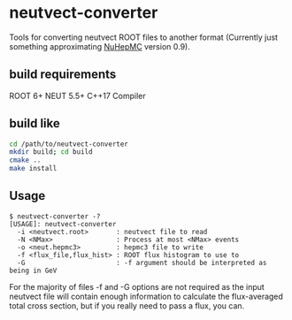 # neutvect-converter
Tools for converting neutvect ROOT files to another format (Currently just something approximating [NuHepMC](https://github.com/NuHepMC/Spec) version 0.9).

## build requirements

ROOT 6+
NEUT 5.5+
C++17 Compiler

## build like

```bash
cd /path/to/neutvect-converter
mkdir build; cd build
cmake ..
make install
```

## Usage

```
$ neutvect-converter -?
[USAGE]: neutvect-converter
  -i <neutvect.root>       : neutvect file to read
  -N <NMax>                : Process at most <NMax> events
  -o <neut.hepmc3>         : hepmc3 file to write
  -f <flux_file,flux_hist> : ROOT flux histogram to use to
  -G                       : -f argument should be interpreted as being in GeV
```

For the majority of files -f and -G options are not required as the input neutvect file will contain enough information to calculate the flux-averaged total cross section, but if you really need to pass a flux, you can.
